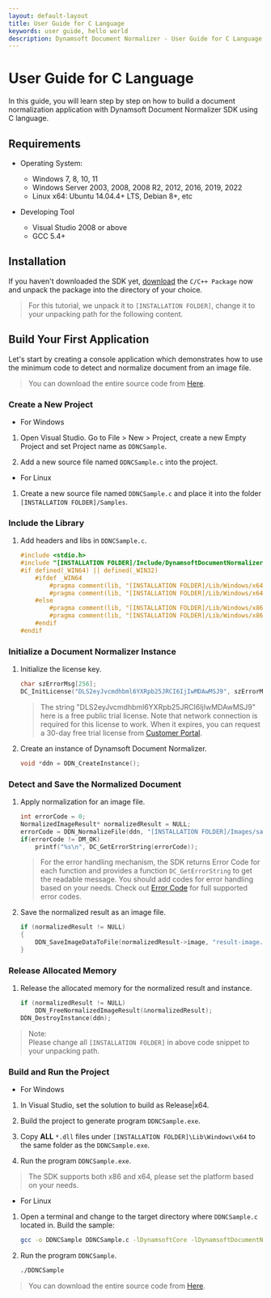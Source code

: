 ```yaml
---
layout: default-layout
title: User Guide for C Language
keywords: user guide, hello world
description: Dynamsoft Document Normalizer - User Guide for C Language
---
```


# User Guide for C Language

In this guide, you will learn step by step on how to build a document normalization application with Dynamsoft Document Normalizer SDK using C language.

## Requirements

- Operating System:
  - Windows 7, 8, 10, 11
  - Windows Server 2003, 2008, 2008 R2, 2012, 2016, 2019, 2022
  - Linux x64: Ubuntu 14.04.4+ LTS, Debian 8+, etc

- Developing Tool
  - Visual Studio 2008 or above
  - GCC 5.4+  

## Installation

If you haven't downloaded the SDK yet, <a href="https://download2.dynamsoft.com/ddn/dynamsoft-document-normalizer-c_cpp-1.0.0.zip">download</a> the `C/C++ Package` now and unpack the package into the directory of your choice.
>For this tutorial, we unpack it to `[INSTALLATION FOLDER]`, change it to your unpacking path for the following content.

## Build Your First Application

Let's start by creating a console application which demonstrates how to use the minimum code to detect and normalize document from an image file.  
>You can download the entire source code from [Here](https://github.com/Dynamsoft/document-normalizer-c-cpp-samples/samples/tree/main/samples/C/HelloWorld).

### Create a New Project

- For Windows

1. Open Visual Studio. Go to File > New > Project, create a new Empty Project and set Project name as `DDNCSample`.

2. Add a new source file named `DDNCSample.c` into the project.

- For Linux

1. Create a new source file named `DDNCSample.c` and place it into the folder `[INSTALLATION FOLDER]/Samples`.

### Include the Library

1. Add headers and libs in `DDNCSample.c`.

    ```c
    #include <stdio.h>
    #include "[INSTALLATION FOLDER]/Include/DynamsoftDocumentNormalizer.h"
    #if defined(_WIN64) || defined(_WIN32)
        #ifdef _WIN64
            #pragma comment(lib, "[INSTALLATION FOLDER]/Lib/Windows/x64/DynamsoftCorex64.lib")
            #pragma comment(lib, "[INSTALLATION FOLDER]/Lib/Windows/x64/DynamsoftDocumentNormalizerx64.lib")
        #else
            #pragma comment(lib, "[INSTALLATION FOLDER]/Lib/Windows/x86/DynamsoftCorex86.lib")
            #pragma comment(lib, "[INSTALLATION FOLDER]/Lib/Windows/x86/DynamsoftDocumentNormalizerx86.lib")
        #endif
    #endif
    ```

### Initialize a Document Normalizer Instance

1. Initialize the license key.

    ```c
    char szErrorMsg[256];
    DC_InitLicense("DLS2eyJvcmdhbml6YXRpb25JRCI6IjIwMDAwMSJ9", szErrorMsg, 256);
    ```

    > The string "DLS2eyJvcmdhbml6YXRpb25JRCI6IjIwMDAwMSJ9" here is a free public trial license. Note that network connection is required for this license to work. When it expires, you can
    > request a 30-day free trial license from <a href="https://www.dynamsoft.com/customer/license/trialLicense?utm_source=guide&product=ddn&package=desktop" target="_blank">Customer Portal</a>.

2. Create an instance of Dynamsoft Document Normalizer.

    ```c
    void *ddn = DDN_CreateInstance();
    ```

### Detect and Save the Normalized Document

1. Apply normalization for an image file.

    ```c
    int errorCode = 0;
    NormalizedImageResult* normalizedResult = NULL;
    errorCode = DDN_NormalizeFile(ddn, "[INSTALLATION FOLDER]/Images/sample-image.png", "", NULL, &normalizedResult);
    if(errorCode != DM_OK)
        printf("%s\n", DC_GetErrorString(errorCode));
    ```

    >For the error handling mechanism, the SDK returns Error Code for each function and provides a function `DC_GetErrorString` to get the readable message. You should add codes for error handling based on your needs. Check out [Error Code]({{site.enumerations}}error-code.html) for full supported error codes.

2. Save the normalized result as an image file.

    ```c
    if (normalizedResult != NULL)
    {
        DDN_SaveImageDataToFile(normalizedResult->image, "result-image.png");
    }
    ```

### Release Allocated Memory

1. Release the allocated memory for the normalized result and instance.

    ```c
    if (normalizedResult != NULL)
        DDN_FreeNormalizedImageResult(&normalizedResult);
    DDN_DestroyInstance(ddn);
    ```

>Note:  
Please change all `[INSTALLATION FOLDER]` in above code snippet to your unpacking path.

### Build and Run the Project

- For Windows

1. In Visual Studio, set the solution to build as Release\|x64.

2. Build the project to generate program `DDNCSample.exe`.

3. Copy **ALL** `*.dll` files under `[INSTALLATION FOLDER]\Lib\Windows\x64` to the same folder as the `DDNCSample.exe`.

4. Run the program `DDNCSample.exe`.

>The SDK supports both x86 and x64, please set the platform based on your needs.

- For Linux

1. Open a terminal and change to the target directory where `DDNCSample.c` located in. Build the sample:

    ```bash
    gcc -o DDNCSample DDNCSample.c -lDynamsoftCore -lDynamsoftDocumentNormalizer -L ../Lib/Linux -Wl,-rpath=../Lib/Linux
    ```

2. Run the program `DDNCSample`.

    ```bash
    ./DDNCSample
    ```

>You can download the entire source code from [Here](https://github.com/Dynamsoft/document-normalizer-c-cpp-samples/samples/tree/main/samples/C/HelloWorld).
